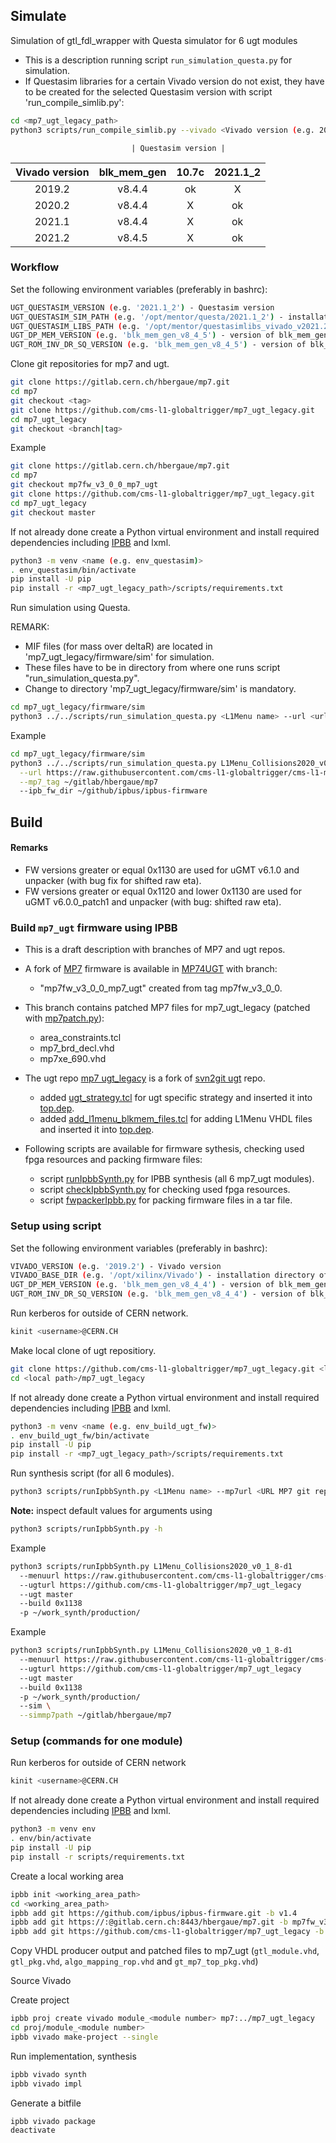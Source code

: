 ## Simulate

Simulation of gtl_fdl_wrapper with Questa simulator for 6 ugt modules

* This is a description running script `run_simulation_questa.py` for simulation.
* If Questasim libraries for a certain Vivado version do not exist, they have to be created for the selected Questasim version with script 'run_compile_simlib.py':
```bash
cd <mp7_ugt_legacy_path>
python3 scripts/run_compile_simlib.py --vivado <Vivado version (e.g. 2019.2)> --questasim <Questasim version (e.g. 10.7c)> --output <output directory for generated libraries>
```

                               | Questasim version |
| Vivado version | blk_mem_gen | 10.7c | 2021.1_2 |
|:--------------:|:-----------:|:-----:|:--------:|
| 2019.2 | v8.4.4 | ok | X |
| 2020.2 | v8.4.4 | X | ok |
| 2021.1 | v8.4.4 | X | ok |
| 2021.2 | v8.4.5 | X | ok |

### Workflow

Set the following environment variables (preferably in bashrc):
```bash
UGT_QUESTASIM_VERSION (e.g. '2021.1_2') - Questasim version
UGT_QUESTASIM_SIM_PATH (e.g. '/opt/mentor/questa/2021.1_2') - installation directory of Questasim version
UGT_QUESTASIM_LIBS_PATH (e.g. '/opt/mentor/questasimlibs_vivado_v2021.2') - path to Questasim libraries of a certain vivado version
UGT_DP_MEM_VERSION (e.g. 'blk_mem_gen_v8_4_5') - version of blk_mem_gen for DP_MEM (spy memories) in simulation environment
UGT_ROM_INV_DR_SQ_VERSION (e.g. 'blk_mem_gen_v8_4_5') - version of blk_mem_gen for ROMs of LUT values of 1/DR2 (spy memories) in simulation environment
```

Clone git repositories for mp7 and ugt.
```bash
git clone https://gitlab.cern.ch/hbergaue/mp7.git
cd mp7
git checkout <tag>
git clone https://github.com/cms-l1-globaltrigger/mp7_ugt_legacy.git
cd mp7_ugt_legacy
git checkout <branch|tag>
```

Example
```bash
git clone https://gitlab.cern.ch/hbergaue/mp7.git
cd mp7
git checkout mp7fw_v3_0_0_mp7_ugt
git clone https://github.com/cms-l1-globaltrigger/mp7_ugt_legacy.git
cd mp7_ugt_legacy
git checkout master
```

If not already done create a Python virtual environment and install required dependencies including [IPBB](https://github.com/ipbus/ipbb) and lxml.
```bash
python3 -m venv <name (e.g. env_questasim)>
. env_questasim/bin/activate
pip install -U pip
pip install -r <mp7_ugt_legacy_path>/scripts/requirements.txt
```

Run simulation using Questa.

REMARK:
- MIF files (for mass over deltaR) are located in 'mp7_ugt_legacy/firmware/sim' for simulation.
- These files have to be in directory from where one runs script "run_simulation_questa.py".
- Change to directory 'mp7_ugt_legacy/firmware/sim' is mandatory.

```bash
cd mp7_ugt_legacy/firmware/sim
python3 ../../scripts/run_simulation_questa.py <L1Menu name> --url <url l1menu> --mp7_tag <local mp7 path> --ipb_fw_dir <local ipbus path>
```

Example
```bash
cd mp7_ugt_legacy/firmware/sim
python3 ../../scripts/run_simulation_questa.py L1Menu_Collisions2020_v0_1_8-d1 \
  --url https://raw.githubusercontent.com/cms-l1-globaltrigger/cms-l1-menu/master/2021 \
  --mp7_tag ~/gitlab/hbergaue/mp7
  --ipb_fw_dir ~/github/ipbus/ipbus-firmware
```

## Build

#### Remarks
- FW versions greater or equal 0x1130 are used for uGMT v6.1.0 and unpacker (with bug fix for shifted raw eta).
- FW versions greater or equal 0x1120 and lower 0x1130 are used for uGMT v6.0.0_patch1 and unpacker (with bug: shifted raw eta).

### Build `mp7_ugt` firmware using IPBB

* This is a draft description with branches of MP7 and ugt repos.
* A fork of [MP7](https://gitlab.cern.ch/cms-cactus/firmware/mp7) firmware is available in [MP74UGT](https://gitlab.cern.ch/hbergaue/mp7) with branch:
  - "mp7fw_v3_0_0_mp7_ugt" created from tag mp7fw_v3_0_0.
* This branch contains patched MP7 files for mp7_ugt_legacy (patched with [mp7patch.py](https://github.com/cms-l1-globaltrigger/mp7_ugt_legacy/scripts/mp7patch.py)):
  - area_constraints.tcl
  - mp7_brd_decl.vhd
  - mp7xe_690.vhd

* The ugt repo [mp7 ugt_legacy](https://github.com/cms-l1-globaltrigger/mp7_ugt_legacy) is a fork of [svn2git ugt](https://gitlab.cern.ch/hbergaue/ugt/blob/master/mp7_ugt) repo.
  - added [ugt_strategy.tcl](https://github.com/cms-l1-globaltrigger/mp7_ugt_legacy/firmware/ucf/ugt_strategy.tcl) for ugt specific strategy and inserted it into [top.dep](https://github.com/cms-l1-globaltrigger/mp7_ugt_legacy/firmware/cfg/top.dep).
  - added [add_l1menu_blkmem_files.tcl](https://github.com/cms-l1-globaltrigger/mp7_ugt_legacy/firmware/cfg/add_l1menu_blkmem_files.tcl) for adding L1Menu VHDL files and inserted it into [top.dep](https://github.com/cms-l1-globaltrigger/mp7_ugt_legacy/firmware/cfg/top.dep).

* Following scripts are available for firmware sythesis, checking used fpga resources and packing firmware files:
  - script [runIpbbSynth.py](https://github.com/cms-l1-globaltrigger/mp7_ugt_legacy/scripts/runIpbbSynth.py) for IPBB synthesis (all 6 mp7_ugt modules).
  - script [checkIpbbSynth.py](https://github.com/cms-l1-globaltrigger/mp7_ugt_legacy/scripts/checkIpbbSynth.py) for checking used fpga resources.
  - script [fwpackerIpbb.py](https://github.com/cms-l1-globaltrigger/mp7_ugt_legacy/scripts/fwpackerIpbb.py) for packing firmware files in a tar file.

### Setup using script

Set the following environment variables (preferably in bashrc):
```bash
VIVADO_VERSION (e.g. '2019.2') - Vivado version
VIVADO_BASE_DIR (e.g. '/opt/xilinx/Vivado') - installation directory of Vivado version
UGT_DP_MEM_VERSION (e.g. 'blk_mem_gen_v8_4_4') - version of blk_mem_gen for DP_MEM (spy memories) in synthesis environment
UGT_ROM_INV_DR_SQ_VERSION (e.g. 'blk_mem_gen_v8_4_4') - version of blk_mem_gen for ROMs of LUT values of 1/DR2 (spy memories) in synthesis environment
```
Run kerberos for outside of CERN network.
```bash
kinit <username>@CERN.CH
```
Make local clone of ugt repositiory.
```bash
git clone https://github.com/cms-l1-globaltrigger/mp7_ugt_legacy.git <local path>/mp7_ugt_legacy
cd <local path>/mp7_ugt_legacy
```

If not already done create a Python virtual environment and install required dependencies including [IPBB](https://github.com/ipbus/ipbb) and lxml.
```bash
python3 -m venv <name (e.g. env_build_ugt_fw)>
. env_build_ugt_fw/bin/activate
pip install -U pip
pip install -r <mp7_ugt_legacy_path>/scripts/requirements.txt
```
Run synthesis script (for all 6 modules).

```bash
python3 scripts/runIpbbSynth.py <L1Menu name> --mp7url <URL MP7 git repo> --mp7tag <MP7 tag> -p <work dir> --build <build-version> --ugturl <URL ugt git repo> -u <ugt tag in repo>
```

**Note:** inspect default values for arguments using
```bash
python3 scripts/runIpbbSynth.py -h
```

Example
```bash
python3 scripts/runIpbbSynth.py L1Menu_Collisions2020_v0_1_8-d1
  --menuurl https://raw.githubusercontent.com/cms-l1-globaltrigger/cms-l1-menu/L1Menu_Collisions2020_v0_1_8-d1/2021
  --ugturl https://github.com/cms-l1-globaltrigger/mp7_ugt_legacy
  --ugt master
  --build 0x1138
  -p ~/work_synth/production/
```

Example
```bash
python3 scripts/runIpbbSynth.py L1Menu_Collisions2020_v0_1_8-d1
  --menuurl https://raw.githubusercontent.com/cms-l1-globaltrigger/cms-l1-menu/L1Menu_Collisions2020_v0_1_8-d1/2021
  --ugturl https://github.com/cms-l1-globaltrigger/mp7_ugt_legacy
  --ugt master
  --build 0x1138
  -p ~/work_synth/production/
  --sim \
  --simmp7path ~/gitlab/hbergaue/mp7
```

### Setup (commands for one module)

Run kerberos for outside of CERN network
```bash
kinit <username>@CERN.CH
```

If not already done create a Python virtual environment and install required dependencies including [IPBB](https://github.com/ipbus/ipbb) and lxml.
```bash
python3 -m venv env
. env/bin/activate
pip install -U pip
pip install -r scripts/requirements.txt
```

Create a local working area
```bash
ipbb init <working_area_path>
cd <working_area_path>
ipbb add git https://github.com/ipbus/ipbus-firmware.git -b v1.4
ipbb add git https://:@gitlab.cern.ch:8443/hbergaue/mp7.git -b mp7fw_v3_0_0_mp7_ugt
ipbb add git https://github.com/cms-l1-globaltrigger/mp7_ugt_legacy -b <master or branch name or tag name>
```

Copy VHDL producer output and patched files to mp7_ugt (`gtl_module.vhd`, `gtl_pkg.vhd`, `algo_mapping_rop.vhd` and `gt_mp7_top_pkg.vhd`)

Source Vivado

Create project
```bash
ipbb proj create vivado module_<module number> mp7:../mp7_ugt_legacy
cd proj/module_<module number>
ipbb vivado make-project --single
```

Run implementation, synthesis
```bash
ipbb vivado synth
ipbb vivado impl
```

Generate a bitfile
```bash
ipbb vivado package
deactivate
```
